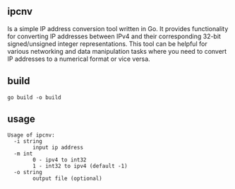 ## ipcnv

Is a simple IP address conversion tool written in Go. It provides functionality for converting IP addresses between IPv4 and their corresponding 32-bit signed/unsigned integer representations. This tool can be helpful for various networking and data manipulation tasks where you need to convert IP addresses to a numerical format or vice versa.

## build

```
go build -o build
```

## usage

```
Usage of ipcnv:
  -i string
        input ip address
  -m int
        0 - ipv4 to int32
        1 - int32 to ipv4 (default -1)
  -o string
        output file (optional)
```
